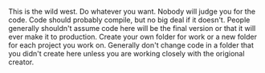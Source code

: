 This is the wild west. Do whatever you want. Nobody will judge you for the code. Code should probably compile, but no big deal if it doesn't. People generally shouldn't assume code here will be the final version or that it will ever make it to production. Create your own folder for work or a new folder for each project you work on. Generally don't change code in a folder that you didn't create here unless you are working closely with the origional creator.
